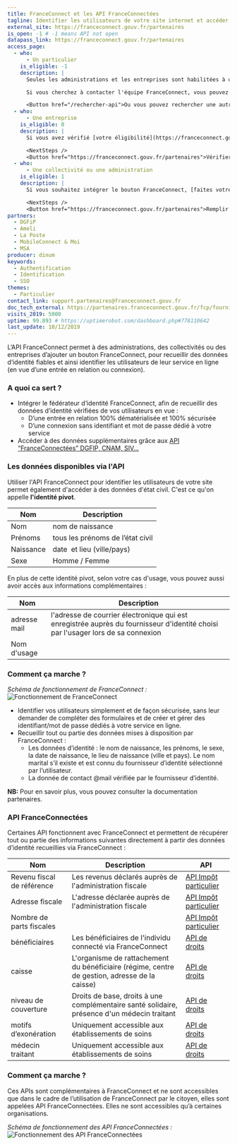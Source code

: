 ```yaml
---
title: FranceConnect et les API FranceConnectées
tagline: Identifier les utilisateurs de votre site internet et accéder à certaines données d'identité certifiées. Accéder à des données supplémentaires via les API FranceConnectées
external_site: https://franceconnect.gouv.fr/partenaires
is_open: -1 # -1 means API not open
datapass_link: https://franceconnect.gouv.fr/partenaires
access_page:
  - who:
      - Un particulier
    is_eligible: -1
    description: |
      Seules les administrations et les entreprises sont habilitées à utiliser l'API FranceConnect ou intégrer le bouton FranceConnect.

      Si vous cherchez à contacter l'équipe FranceConnect, vous pouvez écrire à [support@franceconnect.gouv.fr](mailto:support@franceconnect.gouv.fr)

      <Button href="/rechercher-api">Ou vous pouvez rechercher une autre API</Button>
  - who:
      - Une entreprise
    is_eligible: 0
    description: |
      Si vous avez vérifié [votre éligibilité](https://franceconnect.gouv.fr/partenaires), vous pouvez demander à [intégrer le bouton FranceConnect](https://datapass.api.gouv.fr/franceconnect).

      <NextSteps />
      <Button href="https://franceconnect.gouv.fr/partenaires">Vérifier mon éligibilité et remplir une demande</Button>
  - who:
      - Une collectivité ou une administration
    is_eligible: 1
    description: |
      Si vous souhaitez intégrer le bouton FranceConnect, [faites votre demande d’accès](https://datapass.api.gouv.fr/franceconnect).

      <NextSteps />
      <Button href="https://franceconnect.gouv.fr/partenaires">Remplir une demande</Button>
partners:
  - DGFiP
  - Ameli
  - La Poste
  - MobileConnect & Moi
  - MSA
producer: dinum
keywords:
  - Authentification
  - Identification
  - SSO
themes:
  - Particulier
contact_link: support.partenaires@franceconnect.gouv.fr
doc_tech_external: https://partenaires.franceconnect.gouv.fr/fcp/fournisseur-service
visits_2019: 5000
uptime: 99.893 # https://uptimerobot.com/dashboard.php#778110642
last_update: 10/12/2019
---
```


L‘API FranceConnect permet à des administrations, des collectivités ou des entreprises d’ajouter un bouton FranceConnect, pour recueillir des données d’identité fiables et ainsi identifier les utilisateurs de leur service en ligne (en vue d’une entrée en relation ou connexion).

### A quoi ca sert ?

- Intégrer le fédérateur d’identité FranceConnect, afin de recueillir des données d’identité vérifiées de vos utilisateurs en vue :
  - D’une entrée en relation 100% dématérialisée et 100% sécurisée
  - D’une connexion sans identifiant et mot de passe dédié à votre service
- Accéder à des données supplémentaires grâce aux [API “FranceConnectées” DGFIP, CNAM, SIV...](#api-franceconnectees)

### Les données disponibles via l'API

Utiliser l'API FranceConnect pour identifier les utilisateurs de votre site permet également d'accéder à des données d'état civil. C'est ce qu'on appelle **l'identité pivot**.

| Nom       | Description                      |
| --------- | -------------------------------- |
| Nom       | nom de naissance                 |
| Prénoms   | tous les prénoms de l’état civil |
| Naissance | date  et lieu (ville/pays)       |
| Sexe      | Homme / Femme                    |

En plus de cette identité pivot, selon votre cas d'usage, vous pouvez aussi avoir accès aux informations complémentaires :

| Nom          | Description                                                                                                                      |
| ------------ | -------------------------------------------------------------------------------------------------------------------------------- |
| adresse mail | l'adresse de courrier électronique qui est enregistrée auprès du fournisseur d'identité choisi par l'usager lors de sa connexion |
| Nom d'usage  |                                                                                                                                  |

### Comment ça marche ?

_Schéma de fonctionnement de FranceConnect :_
![Fonctionnement de FranceConnect](/images/divers/franceConnect.png)

- Identifier vos utilisateurs simplement et de façon sécurisée, sans leur demander de compléter des formulaires et de créer et gérer des identifiant/mot de passe dédiés à votre service en ligne.
- Recueillir tout ou partie des données mises à disposition par FranceConnect :
  - Les données d’identité : le nom de naissance, les prénoms, le sexe, la date de naissance, le lieu de naissance (ville et pays). Le nom marital s’il existe et est connu du fournisseur d’identité sélectionné par l’utilisateur.
  - La donnée de contact @mail vérifiée par le fournisseur d’identité.

**NB:** Pour en savoir plus, vous pouvez consulter la <External href="https://partenaires.franceconnect.gouv.fr/documentation">documentation partenaires</External>.

### API FranceConnectées

Certaines API fonctionnent avec FranceConnect et permettent de récupérer tout ou partie des informations suivantes directement à partir des données d’identité recueillies via FranceConnect :

| Nom                        | Description                                                                                   | API                                                 |
| -------------------------- | --------------------------------------------------------------------------------------------- | --------------------------------------------------- |
| Revenu fiscal de référence | Les revenus déclarés auprès de l'administration fiscale                                       | [API Impôt particulier](/les-api/impot-particulier) |
| Adresse fiscale            | L'adresse déclarée auprès de l'administration fiscale                                         | [API Impôt particulier](/les-api/impot-particulier) |
| Nombre de parts fiscales   |                                                                                               | [API Impôt particulier](/les-api/impot-particulier) |
| bénéficiaires              | Les bénéficiaires de l'individu connecté via FranceConnect                                    | [API de droits](/les-api/api_ameli_droits_cnam)     |
| caisse                     | L'organisme de rattachement du bénéficiaire (régime, centre de gestion, adresse de la caisse) | [API de droits](/les-api/api_ameli_droits_cnam)     |
| niveau de couverture       | Droits de base, droits à une complémentaire santé solidaire, présence d'un médecin traitant   | [API de droits](/les-api/api_ameli_droits_cnam)     |
| motifs d’exonération       | Uniquement accessible aux établissements de soins                                             | [API de droits](/les-api/api_ameli_droits_cnam)     |
| médecin traitant           | Uniquement accessible aux établissements de soins                                             | [API de droits](/les-api/api_ameli_droits_cnam)     |

### Comment ça marche ?

Ces APIs sont complémentaires à FranceConnect et ne sont accessibles que dans le cadre de l’utilisation de FranceConnect par le citoyen, elles sont appelées API FranceConnectées. Elles ne sont accessibles qu’à certaines organisations.

_Schéma de fonctionnement des API FranceConnectées :_
![Fonctionnement des API FranceConnectées](https://franceconnect.gouv.fr/images/how-it-works-data.svg)
